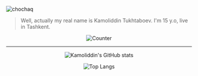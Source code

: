 ![chochaq](https://i.imgur.com/K412aJq.jpeg)
> Well, actually my real name is Kamoliddin Tukhtaboev. I'm 15 y.o, live in Tashkent.


<div align="center">

![Counter](https://count.getloli.com/get/@kamolgks)


---

![Kamoliddin's GitHub stats](https://github-readme-stats.vercel.app/api?username=Kamolgks&hide=issues&show_icons=true&theme=dark)

![Top Langs](https://github-readme-stats.vercel.app/api/top-langs/?username=Kamolgks&layout=compact&theme=dark)

</div>

